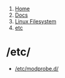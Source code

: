 <!-- -
Title: etc
First Published: 2014-07-12
Last Updated: 2014-07-19
- -->

<ol class="breadcrumb" itemprop="breadcrumb">
    <li><a href="/">Home</a></li>
    <li><a href="/docs/">Docs</a></li>
    <li><a href="/docs/lfs/">Linux Filesystem</a></li>
    <li><a href="/docs/lfs/etc/">etc</a></li>
</ol>

/etc/
=====

*   [/etc/modprobe.d/](/docs/lfs/etc/modprobe.d/)
